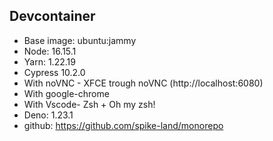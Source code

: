 ## Devcontainer

- Base image: ubuntu:jammy
- Node: 16.15.1
- Yarn: 1.22.19
- Cypress 10.2.0
- With noVNC - XFCE trough noVNC (http://localhost:6080)
- With google-chrome
- With Vscode- Zsh + Oh my zsh!
- Deno: 1.23.1
- github: https://github.com/spike-land/monorepo
